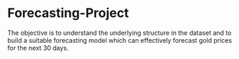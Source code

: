 # Forecasting-Project
 The objective is to understand the underlying structure in the dataset and to build a suitable forecasting model which can effectively forecast gold prices for the next 30 days.
